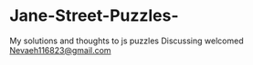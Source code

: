 # Jane-Street-Puzzles-
My solutions and thoughts to js puzzles
Discussing welcomed
Nevaeh116823@gmail.com
